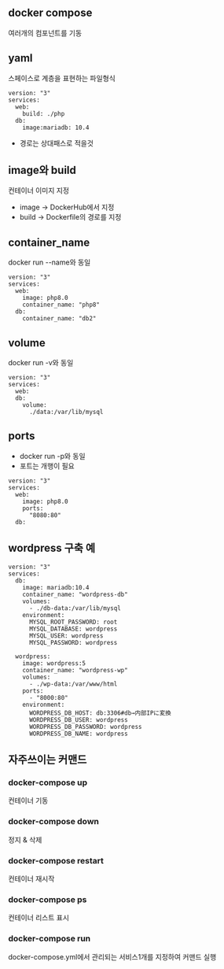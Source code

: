 ## docker compose

여러개의 컴포넌트를 기동

## yaml

스페이스로 계층을 표현하는 파일형식

```
version: "3"
services:
  web:
    build: ./php
  db:
    image:mariadb: 10.4
```

* 경로는 상대패스로 적을것

## image와 build

컨테이너 이미지 지정

+ image -> DockerHub에서 지정
+ build -> Dockerfile의 경로를 지정

## container_name

docker run --name와 동일

```
version: "3"
services:
  web:
    image: php8.0
    container_name: "php8"
  db:
    container_name: "db2"
```

## volume

docker run -v와 동일

```
version: "3"
services:
  web:
  db:
    volume:
      ./data:/var/lib/mysql
```

## ports

+ docker run -p와 동일
+ 포트는 개행이 필요
  
```
version: "3"
services:
  web:
    image: php8.0
    ports:
      "8080:80"
  db:
```

## wordpress 구축 예
```
version: "3"
services:
  db:
    image: mariadb:10.4
    container_name: "wordpress-db"
    volumes:
      - ./db-data:/var/lib/mysql
    environment:
      MYSQL_ROOT_PASSWORD: root
      MYSQL_DATABASE: wordpress
      MYSQL_USER: wordpress
      MYSQL_PASSWORD: wordpress
    
  wordpress:
    image: wordpress:5
    container_name: "wordpress-wp"
    volumes:
      - ./wp-data:/var/www/html
    ports:
      - "8000:80"
    environment:
      WORDPRESS_DB_HOST: db:3306#db→内部IPに変換
      WORDPRESS_DB_USER: wordpress
      WORDPRESS_DB_PASSWORD: wordpress
      WORDPRESS_DB_NAME: wordpress
```

## 자주쓰이는 커맨드

### docker-compose up

컨테이너 기동

### docker-compose down

정지 & 삭제

### docker-compose restart

컨테이너 재시작

### docker-compose ps

컨테이너 리스트 표시

### docker-compose run

docker-compose.yml에서 관리되는 서비스1개를 지정하여 커맨드 실행

